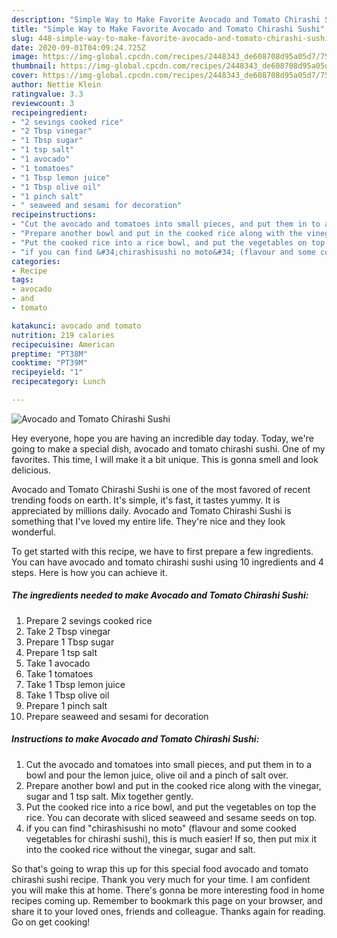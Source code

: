 ```yaml
---
description: "Simple Way to Make Favorite Avocado and Tomato Chirashi Sushi"
title: "Simple Way to Make Favorite Avocado and Tomato Chirashi Sushi"
slug: 448-simple-way-to-make-favorite-avocado-and-tomato-chirashi-sushi
date: 2020-09-01T04:09:24.725Z
image: https://img-global.cpcdn.com/recipes/2448343_de608708d95a05d7/751x532cq70/avocado-and-tomato-chirashi-sushi-recipe-main-photo.jpg
thumbnail: https://img-global.cpcdn.com/recipes/2448343_de608708d95a05d7/751x532cq70/avocado-and-tomato-chirashi-sushi-recipe-main-photo.jpg
cover: https://img-global.cpcdn.com/recipes/2448343_de608708d95a05d7/751x532cq70/avocado-and-tomato-chirashi-sushi-recipe-main-photo.jpg
author: Nettie Klein
ratingvalue: 3.3
reviewcount: 3
recipeingredient:
- "2 sevings cooked rice"
- "2 Tbsp vinegar"
- "1 Tbsp sugar"
- "1 tsp salt"
- "1 avocado"
- "1 tomatoes"
- "1 Tbsp lemon juice"
- "1 Tbsp olive oil"
- "1 pinch salt"
- " seaweed and sesami for decoration"
recipeinstructions:
- "Cut the avocado and tomatoes into small pieces, and put them in to a bowl and pour the lemon juice, olive oil and a pinch of salt over."
- "Prepare another bowl and put in the cooked rice along with the vinegar, sugar and 1 tsp salt.  Mix together gently."
- "Put the cooked rice into a rice bowl, and put the vegetables on top the rice. You can decorate with sliced seaweed and sesame seeds on top."
- "if you can find &#34;chirashisushi no moto&#34; (flavour and some cooked vegetables for chirashi sushi), this is much easier! If so, then put mix it into the cooked rice without the vinegar, sugar and salt."
categories:
- Recipe
tags:
- avocado
- and
- tomato

katakunci: avocado and tomato 
nutrition: 219 calories
recipecuisine: American
preptime: "PT38M"
cooktime: "PT39M"
recipeyield: "1"
recipecategory: Lunch

---
```



![Avocado and Tomato Chirashi Sushi](https://img-global.cpcdn.com/recipes/2448343_de608708d95a05d7/751x532cq70/avocado-and-tomato-chirashi-sushi-recipe-main-photo.jpg)

Hey everyone, hope you are having an incredible day today. Today, we're going to make a special dish, avocado and tomato chirashi sushi. One of my favorites. This time, I will make it a bit unique. This is gonna smell and look delicious.

Avocado and Tomato Chirashi Sushi is one of the most favored of recent trending foods on earth. It's simple, it's fast, it tastes yummy. It is appreciated by millions daily. Avocado and Tomato Chirashi Sushi is something that I've loved my entire life. They're nice and they look wonderful.




To get started with this recipe, we have to first prepare a few ingredients. You can have avocado and tomato chirashi sushi using 10 ingredients and 4 steps. Here is how you can achieve it.

<!--inarticleads1-->

##### The ingredients needed to make Avocado and Tomato Chirashi Sushi:

1. Prepare 2 sevings cooked rice
1. Take 2 Tbsp vinegar
1. Prepare 1 Tbsp sugar
1. Prepare 1 tsp salt
1. Take 1 avocado
1. Take 1 tomatoes
1. Take 1 Tbsp lemon juice
1. Take 1 Tbsp olive oil
1. Prepare 1 pinch salt
1. Prepare  seaweed and sesami for decoration




<!--inarticleads2-->

##### Instructions to make Avocado and Tomato Chirashi Sushi:

1. Cut the avocado and tomatoes into small pieces, and put them in to a bowl and pour the lemon juice, olive oil and a pinch of salt over.
1. Prepare another bowl and put in the cooked rice along with the vinegar, sugar and 1 tsp salt.  Mix together gently.
1. Put the cooked rice into a rice bowl, and put the vegetables on top the rice. You can decorate with sliced seaweed and sesame seeds on top.
1. if you can find &#34;chirashisushi no moto&#34; (flavour and some cooked vegetables for chirashi sushi), this is much easier! If so, then put mix it into the cooked rice without the vinegar, sugar and salt.




So that's going to wrap this up for this special food avocado and tomato chirashi sushi recipe. Thank you very much for your time. I am confident you will make this at home. There's gonna be more interesting food in home recipes coming up. Remember to bookmark this page on your browser, and share it to your loved ones, friends and colleague. Thanks again for reading. Go on get cooking!
